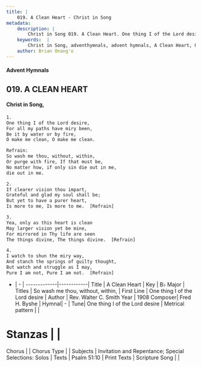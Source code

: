 ```yaml
---
title: |
    019. A Clean Heart - Christ in Song
metadata:
    description: |
        Christ in Song 019. A Clean Heart. One thing I of the Lord desire, For all my paths have miry been, Be it by water or by fire, O make me clean, O make me clean. 
    keywords:  |
        Christ in Song, adventhymnals, advent hymnals, A Clean Heart, One thing I of the Lord desire. So wash me thou, without, within,
    author: Brian Onang'o
---
```


#### Advent Hymnals
## 019. A CLEAN HEART
####  Christ in Song,

```txt
1.
One thing I of the Lord desire,
For all my paths have miry been,
Be it by water or by fire,
O make me clean, O make me clean.

Refrain:
So wash me thou, without, within,
Or purge with fire, If that must be,
No matter how, if only sin die out in me,
die out in me.

2.
If clearer vision thou impart,
Grateful and glad my soul shall be;
But yet to have a purer heart,
Is more to me, Is more to me.  [Refrain]

3.
Yea, only as this heart is clean
May larger vision yet be mine,
For mirrored in Thy life are seen
The things divine, The things divine.  [Refrain]

4.
I watch to shun the miry way,
And stanch the springs of guilty thought,
But watch and struggle as I may,
Pure I am not, Pure I am not.  [Refrain]

```

- |   -  |
-------------|------------|
Title | A Clean Heart |
Key | B♭ Major |
Titles | So wash me thou, without, within, |
First Line | One thing I of the Lord desire |
Author | Rev. Walter C. Smith
Year | 1908
Composer| Fred H. Byshe |
Hymnal|  - |
Tune| One thing I of the Lord desire |
Metrical pattern | |
# Stanzas |  |
Chorus |  |
Chorus Type |  |
Subjects | Invitation and Repentance; Special Selections: Solos |
Texts | Psalm 51:10 |
Print Texts | 
Scripture Song |  |
    
